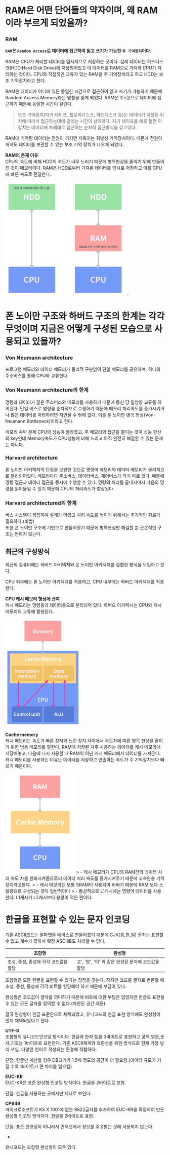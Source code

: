 # RAM은 어떤 단어들의 약자이며, 왜 RAM이라 부르게 되었을까?

### RAM
__`RAM`은 `Random Access`로 데이터에 접근하여 읽고 쓰기가 가능한  `주 기억장치`이다.__  

RAM은 CPU가 처리할 데이터를 임시적으로 저장하는 곳이다. 실제 데이터는 하드디스크(HDD:Hard Disk Drive)에 저장되어있고 이 데이터를 RAM으로 가져와 CPU가 처리하는 것이다. CPU와 직접적인 교류가 있는 RAM을 주 기억장치라고 하고 HDD는 보조 기억장치라고 한다.

RAM은 데이터가 어디에 있든 동일한 시간으로 접근하여 읽고 쓰기가 가능하기 때문에 Random Access Memory라는 명칭을 얻게 되었다. RAM은 `주소값`으로 데이터에 접근하기 때문에 동일한 시간이 걸린다.
>보조 기억장치(자기 테이프, 플로피디스크, 하드디스크 등)는 데이터가 저장된 위치에 따라서 접근하는데에 걸리는 시간이 상이하다. 자기 테이프를 예로 들면 이 장치는 데이터에 차례대로 접근하는 순차적 접근방식을 갖고있다.

RAM에 기억된 데이터는 전원이 꺼지면 지워지는 휘발성 기억장치이다. 때문에 전원이 꺼져도 데이터를 보관할 수 있는 보조 기억 장치가 나오게 되었다. 

__RAM의 존재 이유__  
CPU의 속도에 비해 HDD의 속도가 너무 느리기 때문에 병목현상을 줄이기 위해 만들어진 것이 메모리이다. RAM은 HDD로부터 가져온 데이터를 임시로 저장하고 이를 CPU에 빠른 속도로 전달한다.

<img src="img/ram.png" width="380">
-


# 폰 노이만 구조와 하버드 구조의 한계는 각각 무엇이며 지금은 어떻게 구성된 모습으로 사용되고 있을까?

### Von Neumann architecture
 프로그램 메모리와 데이터 메모리가 물리적 구분없이 단일 메모리를 공유하며, 하나의 주소버스를 통해 CPU와 교류한다. 

### Von Neumann architecture의 한계
명령과 데이터가 같은 주소버스와 메모리를 사용하기 때문에 통신 당 일방향 교류를 하게된다. 단일 버스로 명령을 순차적으로 수행하기 때문에 메모리 처리속도를 증가시키거나 많은 데이터를 처리하려면 지연될 수 밖에 없다. 이를 폰 노이만 병목 현상(Von-Neumann Bottleneck)이라고 한다.

메모리 속박 문제
CPU의 성능이 빨라졌고, 주 메모리의 접근을 줄이는 것이 성능 향상의 key인데 Memory속도가 CPU성능에 비해 느리고 아직 완전히 해결할 수 있는 문제는 아니다.

### Harvard architecture
폰 노이만 아키텍처의 단점을 보완한 것으로 명령어 메모리와 데이터 메모리가 물리적으로 분리되어있다. 메모리마다 주소버스, 데이터버스, 제어버스가 각기 따로 있다. 때문에 명령 접근과 데이터 접근을 동시에 수행할 수 있다. 명령의 처리를 끝내자마자 다음의 명령을 읽어들일 수 있기 때문에 CPU의 처리속도가 향상된다.

### Harvard architectured의 한계
버스 시스템이 복잡하여 설계가 어렵고 처리 속도를 높이기 위해서는 추가적인 회로가 필요하다.(비쌈)  
또한 폰 노이만 구조에 기반으로 만들어졌기 때문에 병목현상만 해결할 뿐 근본적인 구조는 변하지 않는다.


## 최근의 구성방식 
최신의 컴퓨터에는 하버드 아키텍처와 폰 노이만 아키텍처를 결합한 방식을 도입하고 있다.  
   
CPU 외부에는 폰 노이만 아키텍처를 적용하고, CPU 내부에는 하버드 아키텍처를 적용한다.   


__CPU 캐시 메모리 형상에 관여__  
캐시 메모리는 명령용과 데이터용으로 분리되어 있다. 하버드 아키텍처는 CPU와 캐시 메모리의 교류에 활용된다. 

<img src="img/harvard-vonneumann.png" width="240">



__Cache memory__  
캐시 메모리는 속도가 빠른 장치와 느린 장치 사이에서 속도차에 따른 병목 현상을 줄이기 위한 범용 메모리를 말한다. RAM에 저장된 자주 사용하는 데이터를 캐시 메모리에 저장해놓고, 다음에 다시 사용할 때 RAM이 아닌 캐시 메모리에서 데이터를 가져온다. 캐시 메모리를 사용하는 이유는 데이터를 저장하고 인출하는 속도가 주 기억장치보다 빠르기 때문이다.    

<img src="img/cachememory.png" width="220">
> - 캐시 메모리가 CPU와 RAM간의 데이터 처리 속도 차를 완화시켜줌으로써 데이터 처리 속도를 증가시켜주기 때문에 고속완충 기억장치라고한다.  
> - 캐시 메모리는 보통 SRAM이 사용되며 비싸기 때문에 RAM 보다 소용량으로 구성되는 것이 일반적이다
> - 통상적으로 L1캐시에는 명령어 데이터를 사용한다. L1캐시가 L2캐시보다 용량이 적은 편이다. 





# 한글을 표현할 수 있는 문자 인코딩 
기존 ASCII코드는 알파벳을 베이스로 만들어졌기 때문에 CJK(중,한,일) 문자는 표현할 수 없고 개수가 많아서 확장 ASCII로도 처리할 수 없다. 

조합형 | 완성형
---- | ----
초성, 중성, 종성에 각각 코드값을 할당 | 고', '양', '이' 와 같은 완성된 문자에 코드값을 할당

조합형은 모든 한글을 표현할 수 있다는 장점을 갖는다. 하지만 코드를 글자로 변환할 때 초성, 중성, 종성에 각각 비트를 할당해야 하기 때문에 부담이 있다. 

완성형은 코드값이 글자를 의미하기 때문에 비트에 대한 부담은 없었지만 한글로 표현될 수 있는 모든 글자를 정의할 수 없다.(제한된 공간 때문)

결국 완성형이 한글 표준안으로 채택되었고, 유니코드의 한글 표현 방식에도 완성형이 먼저 채택되었다고 한다.

__UTF-8__  
조합형의 유니코드인코딩 방식이다. 한글과 한자 등을 3바이트로 표현하고 공백,영문,숫자,기호는 1바이트로 표현한다. 기존 ASCII체계와 호환성을 위한 방식으로 현재 가장 널리 쓰임. 다양한 언어로 작성되는 환경에 적합하다.

단점: 한글만 계산할 경우 DB크기가 1.5배 정도의 공간이 더 필요함.(데이터 규모가 커질 수록 1바이트가 큰 차이를 일으킴)

__EUC-KR__  
EUC-KR은 표준 완성형 인코딩 방식이다. 
한글을 2바이트로 표현.   

단점: 한글을 사용하는 곳에서만 제대로 보인다.

__CP949__  
마이크로소프트가 KS X 1001에 없는 8822글자를 추가하여 EUC-KR을 확장하여 만든 완성형 인코딩 방식이다.
한글을 2바이트로 표현.

단점: 표준 인코딩이 아니라서 인터넷에서 정보를 주고받는 것에 사용되지 않는다.

-
유니코드는 조합형 완성형이 모두 있다.






